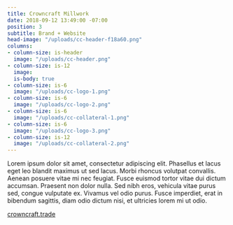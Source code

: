 ```yaml
---
title: Crowncraft Millwork
date: 2018-09-12 13:49:00 -07:00
position: 3
subtitle: Brand + Website
head-image: "/uploads/cc-header-f18a60.png"
columns:
- column-size: is-header
  image: "/uploads/cc-header.png"
- column-size: is-12
  image: 
  is-body: true
- column-size: is-6
  image: "/uploads/cc-logo-1.png"
- column-size: is-6
  image: "/uploads/cc-logo-2.png"
- column-size: is-6
  image: "/uploads/cc-collateral-1.png"
- column-size: is-6
  image: "/uploads/cc-logo-3.png"
- column-size: is-12
  image: "/uploads/cc-collateral-2.png"
---
```


Lorem ipsum dolor sit amet, consectetur adipiscing elit. Phasellus et lacus eget leo blandit maximus ut sed lacus. Morbi rhoncus volutpat convallis. Aenean posuere vitae mi nec feugiat. Fusce euismod tortor vitae dui dictum accumsan. Praesent non dolor nulla. Sed nibh eros, vehicula vitae purus sed, congue vulputate ex. Vivamus vel odio purus. Fusce imperdiet, erat in bibendum sagittis, diam odio dictum nisi, et ultricies lorem mi ut odio.

[crowncraft.trade](http://crowncraft.trade/)